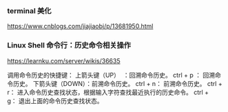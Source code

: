 ### terminal 美化
https://www.cnblogs.com/jiajiaobj/p/13681950.html

### Linux Shell 命令行：历史命令相关操作
https://learnku.com/server/wikis/36635

调用命令历史的快捷键：
上箭头键（UP）  ：回溯命令历史。
ctrl + p ： 回溯命令历史。
下箭头键（DOWN）：前溯命令历史。
ctrl + n： 前溯命令历史。
ctrl + r： 进入命令历史查找状态，根据输入字符查找最近执行的历史命令。
ctrl + g： 退出上面的命令历史查找状态。

###

